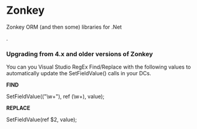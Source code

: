 # Zonkey
Zonkey ORM (and then some) libraries for .Net

.

### Upgrading from 4.x and older versions of Zonkey
You can you Visual Studio RegEx Find/Replace with the following values to automatically update the SetFieldValue() calls in your DCs.

**FIND**

SetFieldValue\(("\w+"), ref (\w+), value\);

**REPLACE**

SetFieldValue(ref $2, value);
